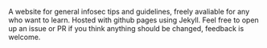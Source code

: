 A website for general infosec tips and guidelines, freely avaliable for any who want to learn. Hosted with github pages using Jekyll. Feel free to open up an issue or PR if you think anything should be changed, feedback is welcome. 
